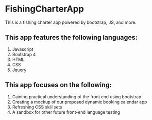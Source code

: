# FishingCharterApp
This is a fishing charter app powered by bootstrap, JS, and more.


This app features the following languages:
------------------------------------------
1. Javascript
2. Bootstrap 4
3. HTML
4. CSS
5. Jquery

This app focuses on the following:
-------------------------------------------
1. Gaining practical understanding of the front end using bootstrap
2. Creating a mockup of our proposed dynamic booking calendar app
3. Refreshing CSS skill sets
4. A sandbox for other future front-end language testing
